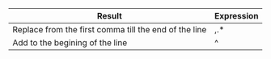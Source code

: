 | Result                                                | Expression |
|-------------------------------------------------------|------------|
| Replace from the first comma till the end of the line | ,.*        |
| Add to the begining of the line                       | ^          |
